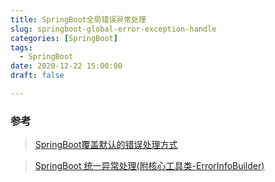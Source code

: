 ```yaml
---
title: SpringBoot全局错误异常处理
slug: springboot-global-error-exception-handle
categories: [SpringBoot]
tags:
  - SpringBoot
date: 2020-12-22 15:00:00
draft: false

---
```



### 参考
>[SpringBoot覆盖默认的错误处理方式](https://blog.csdn.net/L_Sail/article/details/70198886)

> [SpringBoot 统一异常处理(附核心工具类-ErrorInfoBuilder)](https://juejin.cn/post/6844903822171570190)

